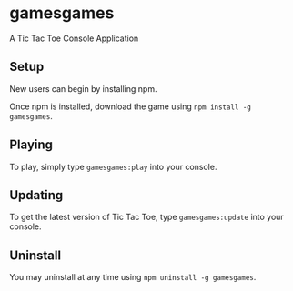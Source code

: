 # gamesgames

A Tic Tac Toe Console Application

## Setup

New users can begin by installing npm.

Once npm is installed, download the game using `npm install -g gamesgames`.

## Playing

To play, simply type `gamesgames:play` into your console.

## Updating

To get the latest version of Tic Tac Toe, type `gamesgames:update` into your console.

## Uninstall

You may uninstall at any time using `npm uninstall -g gamesgames`.
